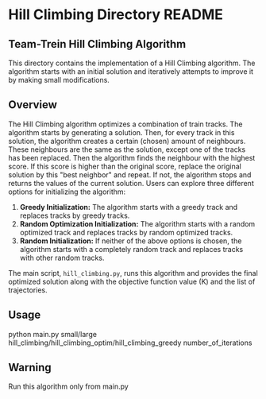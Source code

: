 # Hill Climbing Directory README

## Team-Trein Hill Climbing Algorithm

This directory contains the implementation of a Hill Climbing algorithm. The algorithm starts with an initial solution and iteratively attempts to improve it by making small modifications.

## Overview

The Hill Climbing algorithm optimizes a combination of train tracks. The algorithm starts by generating a solution. Then, for every track in this solution, the algorithm creates a certain (chosen) amount of neighbours. These neighbours are the same as the solution, except one of the tracks has been replaced. Then the algorithm finds the neighbour with the highest score. If this score is higher than the original score, replace the original solution by this "best neighbor" and repeat. If not, the algorithm stops and returns the values of the current solution. Users can explore three different options for initializing the algorithm:

1. **Greedy Initialization:** The algorithm starts with a greedy track and replaces tracks by greedy tracks.
2. **Random Optimization Initialization:** The algorithm starts with a random optimized track and replaces tracks by random optimized tracks.
3. **Random Initialization:** If neither of the above options is chosen, the algorithm starts with a completely random track and replaces tracks with other random tracks.

The main script, `hill_climbing.py`, runs this algorithm and provides the final optimized solution along with the objective function value (K) and the list of trajectories.

## Usage

python main.py small/large hill_climbing/hill_climbing_optim/hill_climbing_greedy number_of_iterations 

## Warning

Run this algorithm only from main.py